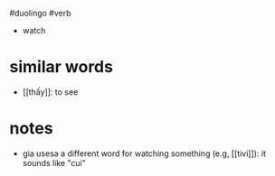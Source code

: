 #duolingo #verb 

- watch

# similar words
- [[thấy]]: to see

# notes
- gia usesa a different word for watching something (e.g, [[tivi]]): it sounds like "cui"


